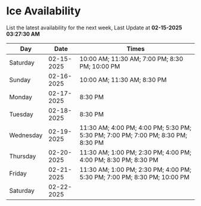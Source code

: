 # Ice Availability

List the latest availability for the next week, Last Update at **02-15-2025 03:27:30 AM**

| Day         | Date        | Times       |
| ----------- | ----------- | ----------- |
|Saturday|02-15-2025|10:00 AM; 11:30 AM; 7:00 PM; 8:30 PM; 10:00 PM|
|Sunday|02-16-2025|10:00 AM; 11:30 AM; 8:30 PM|
|Monday|02-17-2025|8:30 PM|
|Tuesday|02-18-2025|8:30 PM|
|Wednesday|02-19-2025|11:30 AM; 4:00 PM; 4:00 PM; 5:30 PM; 5:30 PM; 7:00 PM; 7:00 PM; 8:30 PM; 8:30 PM|
|Thursday|02-20-2025|11:30 AM; 1:00 PM; 2:30 PM; 4:00 PM; 4:00 PM; 8:30 PM; 8:30 PM|
|Friday|02-21-2025|11:30 AM; 1:00 PM; 2:30 PM; 4:00 PM; 5:30 PM; 7:00 PM; 8:30 PM; 10:00 PM|
|Saturday|02-22-2025||
